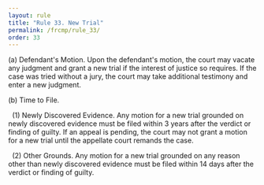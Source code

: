 ```yaml
---
layout: rule
title: "Rule 33. New Trial"
permalink: /frcmp/rule_33/
order: 33
---
```


(a) Defendant's Motion. Upon the defendant's motion, the court may vacate any judgment and grant a new trial if the interest of justice so requires. If the case was tried without a jury, the court may take additional testimony and enter a new judgment.


(b) Time to File.


&nbsp;&nbsp;(1) Newly Discovered Evidence. Any motion for a new trial grounded on newly discovered evidence must be filed within 3 years after the verdict or finding of guilty. If an appeal is pending, the court may not grant a motion for a new trial until the appellate court remands the case.


&nbsp;&nbsp;(2) Other Grounds. Any motion for a new trial grounded on any reason other than newly discovered evidence must be filed within 14 days after the verdict or finding of guilty.